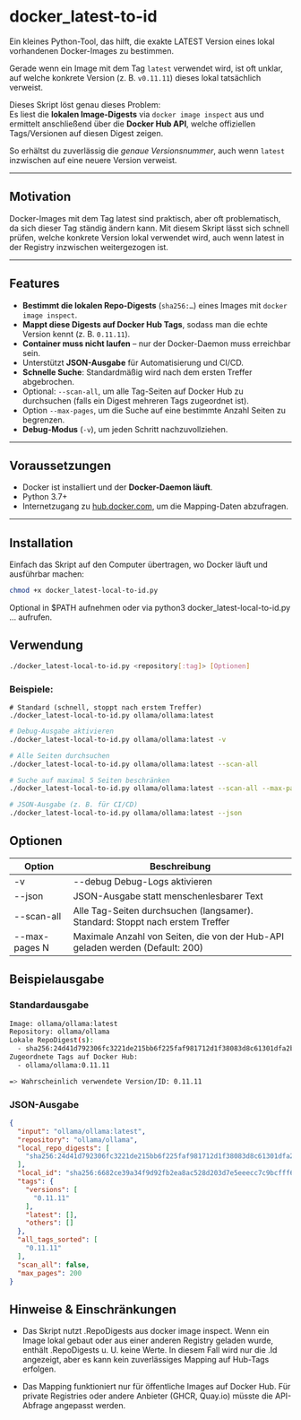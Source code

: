 # docker_latest-to-id
Ein kleines Python-Tool, das hilft, die exakte LATEST Version eines lokal vorhandenen Docker-Images zu bestimmen.


Gerade wenn ein Image mit dem Tag `latest` verwendet wird, ist oft unklar, auf welche konkrete Version (z. B. `v0.11.11`) dieses lokal tatsächlich verweist.  

Dieses Skript löst genau dieses Problem:  
Es liest die **lokalen Image-Digests** via `docker image inspect` aus und ermittelt anschließend über die **Docker Hub API**, welche offiziellen Tags/Versionen auf diesen Digest zeigen.  

So erhältst du zuverlässig die _genaue Versionsnummer_, auch wenn `latest` inzwischen auf eine neuere Version verweist.


---
## Motivation
Docker-Images mit dem Tag latest sind praktisch, aber oft problematisch, da sich dieser Tag ständig ändern kann.
Mit diesem Skript lässt sich schnell prüfen, welche konkrete Version lokal verwendet wird, auch wenn latest in der Registry inzwischen weitergezogen ist.

---

## Features

- **Bestimmt die lokalen Repo-Digests** (`sha256:…`) eines Images mit `docker image inspect`.
- **Mappt diese Digests auf Docker Hub Tags**, sodass man die echte Version kennt (z. B. `0.11.11`).
- **Container muss nicht laufen** – nur der Docker-Daemon muss erreichbar sein.
- Unterstützt **JSON-Ausgabe** für Automatisierung und CI/CD.
- **Schnelle Suche**: Standardmäßig wird nach dem ersten Treffer abgebrochen.
- Optional: `--scan-all`, um alle Tag-Seiten auf Docker Hub zu durchsuchen (falls ein Digest mehreren Tags zugeordnet ist).
- Option `--max-pages`, um die Suche auf eine bestimmte Anzahl Seiten zu begrenzen.
- **Debug-Modus** (`-v`), um jeden Schritt nachzuvollziehen.

---

## Voraussetzungen

- Docker ist installiert und der **Docker-Daemon läuft**.
- Python 3.7+  
- Internetzugang zu [hub.docker.com](https://hub.docker.com), um die Mapping-Daten abzufragen.

---

## Installation

Einfach das Skript auf den Computer übertragen, wo Docker läuft und ausführbar machen:

```bash
chmod +x docker_latest-local-to-id.py
```
Optional in $PATH aufnehmen oder via python3 docker_latest-local-to-id.py … aufrufen.


## Verwendung
```bash
./docker_latest-local-to-id.py <repository[:tag]> [Optionen]
```


### Beispiele:
```
# Standard (schnell, stoppt nach erstem Treffer)
./docker_latest-local-to-id.py ollama/ollama:latest
```

```bash
# Debug-Ausgabe aktivieren
./docker_latest-local-to-id.py ollama/ollama:latest -v
```

```bash
# Alle Seiten durchsuchen
./docker_latest-local-to-id.py ollama/ollama:latest --scan-all
```

```bash
# Suche auf maximal 5 Seiten beschränken
./docker_latest-local-to-id.py ollama/ollama:latest --scan-all --max-pages 5
```

```bash
# JSON-Ausgabe (z. B. für CI/CD)
./docker_latest-local-to-id.py ollama/ollama:latest --json
```


## Optionen

|Option          | Beschreibung  |
|----------------|---------------|
| -v             | --debug	Debug-Logs aktivieren  |
| --json         | JSON-Ausgabe statt menschenlesbarer Text  |
|  --scan-all    |  Alle Tag-Seiten durchsuchen (langsamer). Standard: Stoppt nach erstem Treffer |
| --max-pages N  | Maximale Anzahl von Seiten, die von der Hub-API geladen werden (Default: 200)  |


## Beispielausgabe

### Standardausgabe

```bash
Image: ollama/ollama:latest
Repository: ollama/ollama
Lokale RepoDigest(s):
  - sha256:24d41d792306fc3221de215bb6f225faf981712d1f38083d8c61301dfa2b69b3
Zugeordnete Tags auf Docker Hub:
  - ollama/ollama:0.11.11

=> Wahrscheinlich verwendete Version/ID: 0.11.11
```


### JSON-Ausgabe
```json
{
  "input": "ollama/ollama:latest",
  "repository": "ollama/ollama",
  "local_repo_digests": [
    "sha256:24d41d792306fc3221de215bb6f225faf981712d1f38083d8c61301dfa2b69b3"
  ],
  "local_id": "sha256:6682ce39a34f9d92fb2ea8ac528d203d7e5eeecc7c9bcfff609681fcd92a56d6",
  "tags": {
    "versions": [
      "0.11.11"
    ],
    "latest": [],
    "others": []
  },
  "all_tags_sorted": [
    "0.11.11"
  ],
  "scan_all": false,
  "max_pages": 200
}
```




## Hinweise & Einschränkungen
* Das Skript nutzt .RepoDigests aus docker image inspect.
Wenn ein Image lokal gebaut oder aus einer anderen Registry geladen wurde, enthält .RepoDigests u. U. keine Werte.
In diesem Fall wird nur die .Id angezeigt, aber es kann kein zuverlässiges Mapping auf Hub-Tags erfolgen.

* Das Mapping funktioniert nur für öffentliche Images auf Docker Hub.
Für private Registries oder andere Anbieter (GHCR, Quay.io) müsste die API-Abfrage angepasst werden.



